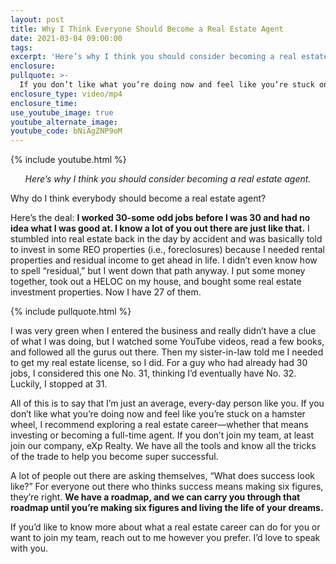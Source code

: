 ```yaml
---
layout: post
title: Why I Think Everyone Should Become a Real Estate Agent
date: 2021-03-04 09:00:00
tags:
excerpt: 'Here’s why I think you should consider becoming a real estate agent. '
enclosure:
pullquote: >-
  If you don’t like what you’re doing now and feel like you’re stuck on a hamster wheel, I recommend exploring a real estate career.
enclosure_type: video/mp4
enclosure_time:
use_youtube_image: true
youtube_alternate_image:
youtube_code: bNiAgZNP9oM
---
```


{% include youtube.html %}

<p style="text-align: center;"><em>Here’s why I think you should consider becoming a real estate agent. </em></p>

Why do I think everybody should become a real estate agent?

Here’s the deal: **I worked 30-some odd jobs before I was 30 and had no idea what I was good at. I know a lot of you out there are just like that.** I stumbled into real estate back in the day by accident and was basically told to invest in some REO properties (i.e., foreclosures) because I needed rental properties and residual income to get ahead in life. I didn’t even know how to spell “residual,” but I went down that path anyway. I put some money together, took out a HELOC on my house, and bought some real estate investment properties. Now I have 27 of them. 

{% include pullquote.html %}

I was very green when I entered the business and really didn’t have a clue of what I was doing, but I watched some YouTube videos, read a few books, and followed all the gurus out there. Then my sister-in-law told me I needed to get my real estate license, so I did. For a guy who had already had 30 jobs, I considered this one No. 31, thinking I’d eventually have No. 32. Luckily, I stopped at 31. 

All of this is to say that I’m just an average, every-day person like you. If you don’t like what you’re doing now and feel like you’re stuck on a hamster wheel, I recommend exploring a real estate career—whether that means investing or becoming a full-time agent. If you don’t join my team, at least join our company, eXp Realty. We have all the tools and know all the tricks of the trade to help you become super successful.

A lot of people out there are asking themselves, “What does success look like?” For everyone out there who thinks success means making six figures, they’re right. **We have a roadmap, and we can carry you through that roadmap until you’re making six figures and living the life of your dreams.** 

If you’d like to know more about what a real estate career can do for you or want to join my team, reach out to me however you prefer. I’d love to speak with you. 


